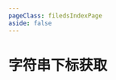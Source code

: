 ```yaml
---
pageClass: filedsIndexPage
aside: false
---
```


# 字符串下标获取


<ClientOnly>
  <Fileds />
</ClientOnly>




<script setup>
  import Fileds from '../vueCom/filedsIndex.vue';
</script>
